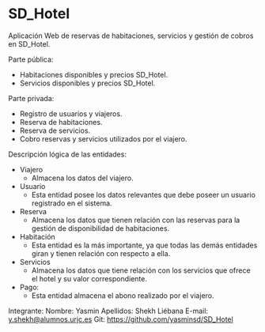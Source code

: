 # SD_Hotel
Aplicación Web de reservas de habitaciones, servicios y gestión de cobros en SD_Hotel.


Parte pública:
- Habitaciones disponibles y precios SD_Hotel.
- Servicios disponibles y precios SD_Hotel.


Parte privada:
- Registro de usuarios y viajeros.
- Reserva de habitaciones.
- Reserva de servicios.
- Cobro reservas y servicios utilizados por el viajero.


Descripción lógica de las entidades:
- Viajero
   - Almacena los datos del viajero.
- Usuario
   - Esta entidad posee los datos relevantes que debe poseer un usuario registrado en el sistema. 
- Reserva
   - Almacena los datos que tienen relación con las reservas para la gestión de disponibilidad de habitaciones.
- Habitación
   - Esta entidad es la más importante, ya que todas las demás entidades giran y tienen relación con respecto a ella.
- Servicios
   - Almacena los datos que tiene relación con los servicios que ofrece el hotel y su valor correspondiente.
- Pago:
   - Esta entidad almacena el abono realizado por el viajero.

Integrante:
Nombre: Yasmin
Apellidos: Shekh Liébana
E-mail: y.shekh@alumnos.urjc.es
Git: https://github.com/yasminsd/SD_Hotel
